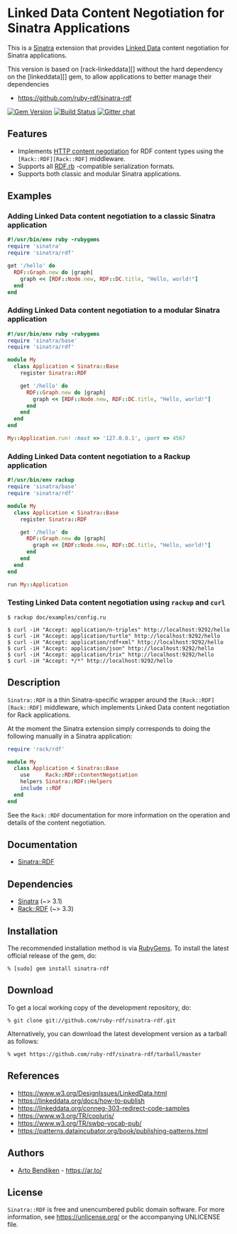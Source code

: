 # Linked Data Content Negotiation for Sinatra Applications

This is a [Sinatra][] extension that provides [Linked Data][] content
negotiation for Sinatra applications.

This version is based on [rack-linkeddata][] without the hard dependency on the [linkeddata][] gem, to allow applications to better manage their dependencies

* <https://github.com/ruby-rdf/sinatra-rdf>

[![Gem Version](https://badge.fury.io/rb/sinatra-rdf.svg)](https://badge.fury.io/rb/sinatra-rdf)
[![Build Status](https://github.com/ruby-rdf/sinatra-rdf/workflows/CI/badge.svg?branch=develop)](https://github.com/ruby-rdf/sinatra-rdf/actions?query=workflow%3ACI)
[![Gitter chat](https://badges.gitter.im/ruby-rdf/rdf.png)](https://gitter.im/ruby-rdf/rdf)

## Features

* Implements [HTTP content negotiation][conneg] for RDF content types using
  the `[Rack::RDF][Rack::RDF]` middleware.
* Supports all [RDF.rb][] -compatible serialization formats.
* Supports both classic and modular Sinatra applications.

## Examples

### Adding Linked Data content negotiation to a classic Sinatra application

```ruby
#!/usr/bin/env ruby -rubygems
require 'sinatra'
require 'sinatra/rdf'

get '/hello' do
  RDF::Graph.new do |graph|
    graph << [RDF::Node.new, RDF::DC.title, "Hello, world!"]
  end
end
```

### Adding Linked Data content negotiation to a modular Sinatra application

```ruby
#!/usr/bin/env ruby -rubygems
require 'sinatra/base'
require 'sinatra/rdf'

module My
  class Application < Sinatra::Base
    register Sinatra::RDF

    get '/hello' do
      RDF::Graph.new do |graph|
        graph << [RDF::Node.new, RDF::DC.title, "Hello, world!"]
      end
    end
  end
end

My::Application.run! :host => '127.0.0.1', :port => 4567
```

### Adding Linked Data content negotiation to a Rackup application

```ruby
#!/usr/bin/env rackup
require 'sinatra/base'
require 'sinatra/rdf'

module My
  class Application < Sinatra::Base
    register Sinatra::RDF

    get '/hello' do
      RDF::Graph.new do |graph|
        graph << [RDF::Node.new, RDF::DC.title, "Hello, world!"]
      end
    end
  end
end

run My::Application
```

### Testing Linked Data content negotiation using `rackup` and `curl`

    $ rackup doc/examples/config.ru
    
    $ curl -iH "Accept: application/n-triples" http://localhost:9292/hello
    $ curl -iH "Accept: application/turtle" http://localhost:9292/hello
    $ curl -iH "Accept: application/rdf+xml" http://localhost:9292/hello
    $ curl -iH "Accept: application/json" http://localhost:9292/hello
    $ curl -iH "Accept: application/trix" http://localhost:9292/hello
    $ curl -iH "Accept: */*" http://localhost:9292/hello

## Description

`Sinatra::RDF` is a thin Sinatra-specific wrapper around the
`[Rack::RDF][Rack::RDF]` middleware, which implements Linked
Data content negotiation for Rack applications.

At the moment the Sinatra extension simply corresponds
to doing the following manually in a Sinatra application:

```ruby
require 'rack/rdf'

module My
  class Application < Sinatra::Base
    use     Rack::RDF::ContentNegotiation
    helpers Sinatra::RDF::Helpers
    include ::RDF
  end
end
```

See the `Rack::RDF` documentation for more information on the
operation and details of the content negotiation.

## Documentation

* [Sinatra::RDF](https://ruby-rdf.github.io/sinatra-rdf/master)

## Dependencies

* [Sinatra](https://rubygems.org/gems/sinatra) (~> 3.1)
* [Rack::RDF](https://rubygems.org/gems/rack-rdf) (~> 3.3)

## Installation

The recommended installation method is via [RubyGems](https://rubygems.org/).
To install the latest official release of the gem, do:

    % [sudo] gem install sinatra-rdf

## Download

To get a local working copy of the development repository, do:

    % git clone git://github.com/ruby-rdf/sinatra-rdf.git

Alternatively, you can download the latest development version as a tarball
as follows:

    % wget https://github.com/ruby-rdf/sinatra-rdf/tarball/master

## References

* <https://www.w3.org/DesignIssues/LinkedData.html>
* <https://linkeddata.org/docs/how-to-publish>
* <https://linkeddata.org/conneg-303-redirect-code-samples>
* <https://www.w3.org/TR/cooluris/>
* <https://www.w3.org/TR/swbp-vocab-pub/>
* <https://patterns.dataincubator.org/book/publishing-patterns.html>

## Authors

* [Arto Bendiken](https://github.com/artob) - <https://ar.to/>

## License

`Sinatra::RDF` is free and unencumbered public domain software. For more
information, see <https://unlicense.org/> or the accompanying UNLICENSE file.

[Sinatra]:          https://www.sinatrarb.com/
[Rack]:             https://rack.github.com/
[RDF.rb]:           https://ruby-rdf.github.io/rdf/
[Rack::RDF]:        https://rubygems.org/gems/rack-rdf/
[Linked Data]:      https://linkeddata.org/
[conneg]:           https://en.wikipedia.org/wiki/Content_negotiation
